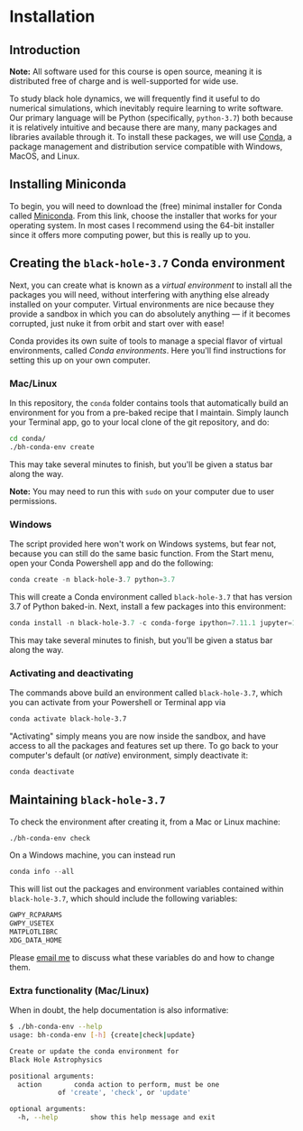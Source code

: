 Installation
============

Introduction
------------

**Note:** All software used for this course is open source, meaning it is
distributed free of charge and is well-supported for wide use.

To study black hole dynamics, we will frequently find it useful to do
numerical simulations, which inevitably require learning to write software.
Our primary language will be Python (specifically, `python-3.7`) both because
it is relatively intuitive and because there are many, many packages and
libraries available through it. To install these packages, we will use
[Conda](https://docs.conda.io/en/latest/), a package management and
distribution service compatible with Windows, MacOS, and Linux.

Installing Miniconda
--------------------

To begin, you will need to download the (free) minimal installer for Conda
called [Miniconda](https://docs.conda.io/en/latest/miniconda.html). From this
link, choose the installer that works for your operating system. In most
cases I recommend using the 64-bit installer since it offers more computing
power, but this is really up to you.

Creating the `black-hole-3.7` Conda environment
-----------------------------------------------

Next, you can create what is known as a *virtual environment* to install all
the packages you will need, without interfering with anything else already
installed on your computer. Virtual environments are nice because they provide
a sandbox in which you can do absolutely anything &mdash; if it becomes
corrupted, just nuke it from orbit and start over with ease!

Conda provides its own suite of tools to manage a special flavor of virtual
environments, called *Conda environments*. Here you'll find instructions for
setting this up on your own computer.

### Mac/Linux

In this repository, the `conda` folder contains tools that automatically build
an environment for you from a pre-baked recipe that I maintain. Simply launch
your Terminal app, go to your local clone of the git repository, and do:

```bash
cd conda/
./bh-conda-env create
```

This may take several minutes to finish, but you'll be given a status bar
along the way.

**Note:** You may need to run this with `sudo` on your computer due to user
permissions.

### Windows

The script provided here won't work on Windows systems, but fear not, because
you can still do the same basic function. From the Start menu, open your
Conda Powershell app and do the following:

```powershell
conda create -n black-hole-3.7 python=3.7
```

This will create a Conda environment called `black-hole-3.7` that has version
3.7 of Python baked-in. Next, install a few packages into this environment:

```powershell
conda install -n black-hole-3.7 -c conda-forge ipython=7.11.1 jupyter=1.0.0 gwpy=1.0.1
```

This may take several minutes to finish, but you'll be given a status bar
along the way.

### Activating and deactivating

The commands above build an environment called `black-hole-3.7`, which you can
activate from your Powershell or Terminal app via

```bash
conda activate black-hole-3.7
```

"Activating" simply means you are now inside the sandbox, and have access to
all the packages and features set up there. To go back to your computer's
default (or *native*) environment, simply deactivate it:

```bash
conda deactivate
```

Maintaining `black-hole-3.7`
----------------------------

To check the environment after creating it, from a Mac or Linux machine:

```bash
./bh-conda-env check
```

On a Windows machine, you can instead run

```powershell
conda info --all
```

This will list out the packages and environment variables contained within
`black-hole-3.7`, which should include the following variables:

```bash
GWPY_RCPARAMS
GWPY_USETEX
MATPLOTLIBRC
XDG_DATA_HOME
```

Please [email me](mailto:aurban1@lsu.edu) to discuss what these variables do
and how to change them.

### Extra functionality (Mac/Linux)

When in doubt, the help documentation is also informative:

```bash
$ ./bh-conda-env --help
usage: bh-conda-env [-h] {create|check|update}

Create or update the conda environment for
Black Hole Astrophysics

positional arguments:
  action		conda action to perform, must be one
			of 'create', 'check', or 'update'

optional arguments:
  -h, --help		show this help message and exit
```

